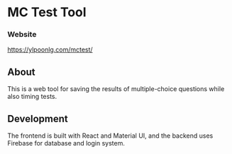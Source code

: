 # MC Test Tool
### Website
https://ylpoonlg.com/mctest/

## About
This is a web tool for saving the results of multiple-choice questions while also timing tests.

## Development
The frontend is built with React and Material UI, and the backend uses Firebase for database and login system.
